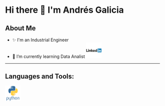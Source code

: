 # Hi there 👋 I'm Andrés Galicia
## About Me
- ✨ I'm an Industrial Engineer
- 🌱 I’m currently learning Data Analist 
<a href="https://www.linkedin.com/in/andres-galicia/"><img src="https://github.com/devicons/devicon/blob/master/icons/linkedin/linkedin-original-wordmark.svg" width=50 height=50 ></a>

---
## Languages and Tools:
<img src="https://github.com/devicons/devicon/blob/master/icons/python/python-original-wordmark.svg" tilte="Python" width=50 height=50 >


<!--
**AndresGaliciaT/AndresGaliciaT** is a ✨ _special_ ✨ repository because its `README.md` (this file) appears on your GitHub profile.

Here are some ideas to get you started:

- 🔭 I’m currently working on ...
- 👯 I’m looking to collaborate on ...
- 🤔 I’m looking for help with ...
- 💬 Ask me about ...
- 📫 How to reach me: ...
- 😄 Pronouns: ...
- ⚡ Fun fact: ...
-->
